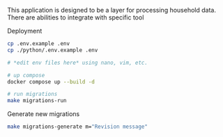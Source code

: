 This application is designed to be a layer for processing household data.  There are
abilities to integrate with specific tool


Deployment

```bash
cp .env.example .env
cp ./python/.env.example .env

# *edit env files here* using nano, vim, etc.

# up compose
docker compose up --build -d

# run migrations
make migrations-run

```

Generate new migrations

```bash
make migrations-generate m="Revision message"
```
